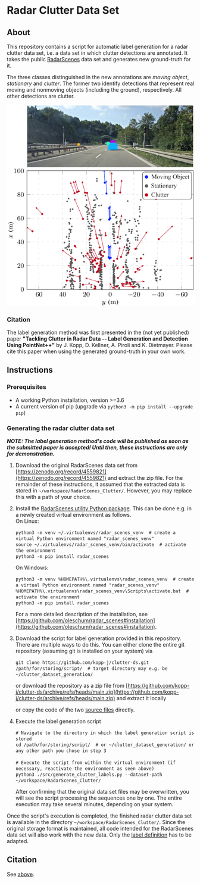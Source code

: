# Radar Clutter Data Set

## About

This repository contains a script for automatic label generation for a radar clutter data set, i.e. a data set in which clutter detections are annotated. It takes the public [RadarScenes](https://radar-scenes.com) data set and generates new ground-truth for it.

The three classes distinguished in the new annotations are *moving object*, *stationary* and *clutter*. The former two identify detections that represent real moving and nonmoving objects (including the ground), respectively. All other detections are clutter.

![Example image labeled clutter](Example_Image.png)

### Citation

The label generation method was first presented in the (not yet published) paper **"Tackling Clutter in Radar Data -- Label Generation and Detection Using PointNet++"** by J. Kopp, D. Kellner, A. Piroli and K. Dietmayer. Please cite this paper when using the generated ground-truth in your own work.
<!-- This creates a collapsed block: 
<details><summary>BibTeX</summary>
TODO
</details>
-->

## Instructions

### Prerequisites

* A working Python installation, version >=3.6
* A current version of pip (upgrade via `python3 -m pip install --upgrade pip`)

### Generating the radar clutter data set

***NOTE: The label generation method's code will be published as soon as the submitted paper is accepted! Until then, these instructions are only for demonstration.***

1. Download the original RadarScenes data set from [https://zenodo.org/record/4559821](https://zenodo.org/record/4559821) and extract the zip file. For the remainder of these instructions, it assumed that the extracted data is stored in `~/workspace/RadarScenes_Clutter/`. However, you may replace this with a path of your choice.

2. Install the [RadarScenes utility Python package](https://github.com/oleschum/radar_scenes). This can be done e.g. in a newly created virtual environment as follows.\
    On Linux:
    ```shell
    python3 -m venv ~/.virtualenvs/radar_scenes_venv  # create a virtual Python environment named "radar_scenes_venv"
    source ~/.virtualenvs/radar_scenes_venv/bin/activate  # activate the environment
    python3 -m pip install radar_scenes
    ```
    On Windows:
    ```shell
    python3 -m venv %HOMEPATH%\.virtualenvs\radar_scenes_venv  # create a virtual Python environment named "radar_scenes_venv"
    %HOMEPATH%\.virtualenvs\radar_scenes_venv\Scripts\activate.bat  # activate the environment
    python3 -m pip install radar_scenes
    ```
    For a more detailed description of the installation, see [https://github.com/oleschum/radar_scenes#installation](https://github.com/oleschum/radar_scenes#installation).

3. Download the script for label generation provided in this repository. There are multiple ways to do this. You can either clone the entire git repository (assuming git is installed on your system) via
    ```shell
    git clone https://github.com/kopp-j/clutter-ds.git /path/for/storing/script/  # target directory may e.g. be ~/clutter_dataset_generation/
    ```
    or download the repository as a zip file from [https://github.com/kopp-j/clutter-ds/archive/refs/heads/main.zip](https://github.com/kopp-j/clutter-ds/archive/refs/heads/main.zip) and extract it locally
    
    or copy the code of the two [source files](https://github.com/kopp-j/clutter-ds/tree/main/src) directly.

4. Execute the label generation script
    ```shell
    # Navigate to the directory in which the label generation script is stored
    cd /path/for/storing/script/  # or ~/clutter_dataset_generation/ or any other path you chose in step 3
    
    # Execute the script from within the virtual environment (if necessary, reactivate the environment as seen above)
    python3 ./src/generate_clutter_labels.py --dataset-path ~/workspace/RadarScenes_Clutter/
    ```
    After confirming that the original data set files may be overwritten, you will see the script processing the sequences one by one. The entire execution may take several minutes, depending on your system.

Once the script's execution is completed, the finished radar clutter data set is available in the directory `~/workspace/RadarScenes_Clutter/`. Since the original storage format is maintained, all code intended for the RadarScenes data set will also work with the new data. Only the [label definition](https://github.com/kopp-j/clutter-ds/blob/main/src/clutter_labels.py) has to be adapted.

## Citation

See [above](https://github.com/kopp-j/clutter-ds#citation).
